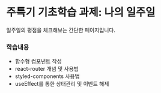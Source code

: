 # 주특기 기초학습 과제: 나의 일주일

일주일의 평점을 체크해보는 간단한 페이지입니다.

### 학습내용
- 함수형 컴포넌트 작성
- react-router 개념 및 사용법
- styled-components 사용법
- useEffect를 통한 상태관리 및 이벤트 해제
